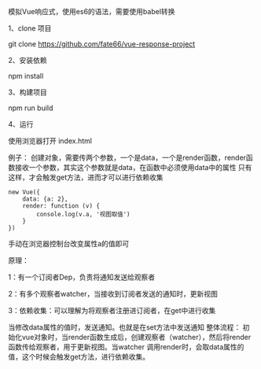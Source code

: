 
模拟Vue响应式，使用es6的语法，需要使用babel转换

1、clone 项目

git clone https://github.com/fate66/vue-response-project

2、安装依赖

npm install

3、构建项目

npm run build

4、运行

使用浏览器打开 index.html


例子：
创建对象，需要传两个参数，一个是data，一个是render函数，render函数接收一个参数，其实这个参数就是data，在函数中必须使用data中的属性
只有这样，才会触发get方法，进而才可以进行依赖收集

  <script type="text/javascript" src="dist/Vue.js"></script>

    new Vue({
        data: {a: 2},
        render: function (v) {
            console.log(v.a, '视图取值')
        }
    })
  手动在浏览器控制台改变属性a的值即可

原理：

1：有一个订阅者Dep，负责将通知发送给观察者

2：有多个观察者watcher，当接收到订阅者发送的通知时，更新视图

3：依赖收集：可以理解为将观察者注册进订阅者，在get中进行收集

当修改data属性的值时，发送通知。也就是在set方法中发送通知
整体流程：
初始化vue对象时，当render函数生成后，创建观察者（watcher），然后将render函数传给观察者，用于更新视图。当watcher
调用render时，会取data属性的值，这个时候会触发get方法，进行依赖收集。

